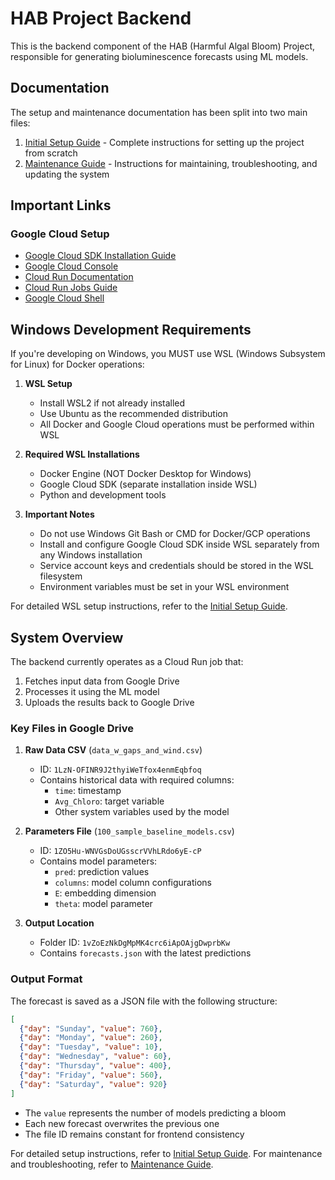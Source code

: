 # HAB Project Backend

This is the backend component of the HAB (Harmful Algal Bloom) Project, responsible for generating bioluminescence forecasts using ML models.

## Documentation

The setup and maintenance documentation has been split into two main files:

1. [Initial Setup Guide](INITIAL_SETUP.md) - Complete instructions for setting up the project from scratch
2. [Maintenance Guide](MAINTENANCE.md) - Instructions for maintaining, troubleshooting, and updating the system

## Important Links

### Google Cloud Setup
- [Google Cloud SDK Installation Guide](https://cloud.google.com/sdk/docs/install)
- [Google Cloud Console](https://console.cloud.google.com)
- [Cloud Run Documentation](https://cloud.google.com/run/docs/quickstarts)
- [Cloud Run Jobs Guide](https://cloud.google.com/run/docs/quickstarts/jobs/create-execute)
- [Google Cloud Shell](https://shell.cloud.google.com)

## Windows Development Requirements

If you're developing on Windows, you MUST use WSL (Windows Subsystem for Linux) for Docker operations:

1. **WSL Setup**
   - Install WSL2 if not already installed
   - Use Ubuntu as the recommended distribution
   - All Docker and Google Cloud operations must be performed within WSL

2. **Required WSL Installations**
   - Docker Engine (NOT Docker Desktop for Windows)
   - Google Cloud SDK (separate installation inside WSL)
   - Python and development tools

3. **Important Notes**
   - Do not use Windows Git Bash or CMD for Docker/GCP operations
   - Install and configure Google Cloud SDK inside WSL separately from any Windows installation
   - Service account keys and credentials should be stored in the WSL filesystem
   - Environment variables must be set in your WSL environment

For detailed WSL setup instructions, refer to the [Initial Setup Guide](INITIAL_SETUP.md).

## System Overview

The backend currently operates as a Cloud Run job that:
1. Fetches input data from Google Drive
2. Processes it using the ML model
3. Uploads the results back to Google Drive

### Key Files in Google Drive

1. **Raw Data CSV** (`data_w_gaps_and_wind.csv`)
   - ID: `1LzN-OFINR9J2thyiWeTfox4enmEqbfoq`
   - Contains historical data with required columns:
     - `time`: timestamp
     - `Avg_Chloro`: target variable
     - Other system variables used by the model

2. **Parameters File** (`100_sample_baseline_models.csv`)
   - ID: `1ZO5Hu-WNVGsDoUGsscrVVhLRdo6yE-cP`
   - Contains model parameters:
     - `pred`: prediction values
     - `columns`: model column configurations
     - `E`: embedding dimension
     - `theta`: model parameter

3. **Output Location**
   - Folder ID: `1vZoEzNkDgMpMK4crc6iApOAjgDwprbKw`
   - Contains `forecasts.json` with the latest predictions

### Output Format

The forecast is saved as a JSON file with the following structure:
```json
[
  {"day": "Sunday", "value": 760},
  {"day": "Monday", "value": 260},
  {"day": "Tuesday", "value": 10},
  {"day": "Wednesday", "value": 60},
  {"day": "Thursday", "value": 400},
  {"day": "Friday", "value": 560},
  {"day": "Saturday", "value": 920}
]
```

- The `value` represents the number of models predicting a bloom
- Each new forecast overwrites the previous one
- The file ID remains constant for frontend consistency

For detailed setup instructions, refer to [Initial Setup Guide](INITIAL_SETUP.md).
For maintenance and troubleshooting, refer to [Maintenance Guide](MAINTENANCE.md). 